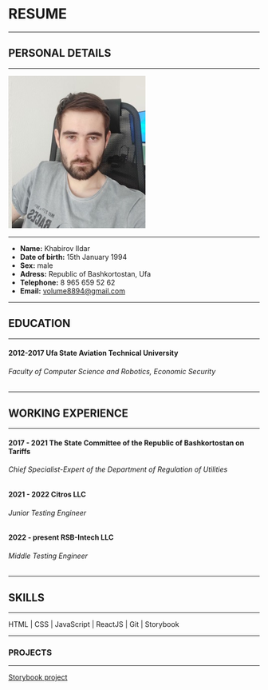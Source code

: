 # RESUME

---
## PERSONAL DETAILS

---

![avatar](photo.jpg "junior")

---
* __Name:__ Khabirov Ildar 
* __Date of birth:__ 15th January 1994
* __Sex:__ male
* __Adress:__ Republic of Bashkortostan, Ufa
* __Telephone:__ 8 965 659 52 62
* __Email:__ volume8894@gmail.com
---
## EDUCATION

---
#### __2012-2017__ Ufa State Aviation Technical University
###### Faculty of Computer Science and Robotics, Economic Security

___
## WORKING EXPERIENCE
___
#### __2017 - 2021__ The State Committee of the Republic of Bashkortostan on Tariffs
###### Chief Specialist-Expert of the Department of Regulation of Utilities
#### __2021 - 2022__ Citros LLC
###### Junior Testing Engineer
#### __2022 - present__ RSB-Intech LLC
###### Middle Testing Engineer

___
## SKILLS

---
HTML | CSS | JavaScript | ReactJS | Git | Storybook
___
### PROJECTS

___
[Storybook project](https://github.com/habirov94/minimal-design "Описание")